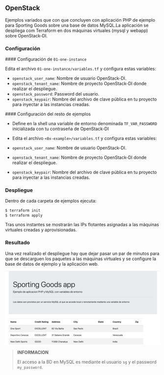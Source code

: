 ## OpenStack

Ejemplos variados que con que concluyen con aplicación PHP de ejemplo para Sporting Goods sobre una base de datos MySQL.La aplicación se despliega com Terraform en dos máquinas virtuales (mysql y webapp) sobre OpenStack-DI.

### Configuración

#### Configuración de `01-one-instance`

Edita el archivo `01-one-instance/variables.tf` y configura estas variables: 

* `openstack_user_name`: Nombre de usuario OpenStack-DI.
* `openstack_tenant_name`: Nombre de proyecto OpenStack-DI donde realizar el despliegue.
* `openstack_password`: Password del usuario.
* `openstack_keypair`: Nombre del archivo de clave pública en tu proyecto para inyectar a las instancias creadas.

#### Configuración del resto de ejemplos 

* Define en la shell una variable de entorno denominada `TF_VAR_PASSWORD` inicializada con tu contraseña de OpenStack-DI
* Edita el archivo `<0x-example>/variables.tf` y configura estas variables: 

* `openstack_user_name`: Nombre de usuario OpenStack-DI.
* `openstack_tenant_name`: Nombre de proyecto OpenStack-DI donde realizar el despliegue.
* `openstack_keypair`: Nombre del archivo de clave pública en tu proyecto para inyectar a las instancias creadas.
  
### Despliegue

Dentro de cada carpeta de ejemplos ejecuta:

```
$ terraform init
$ terraform apply
```

Tras unos instantes se mostrarán las IPs flotantes asignadas a las máquinas virtuales creadas y aprovisionadas.

### Resultado

Una vez realizado el despliegue hay que dejar pasar un par de minutos para que se descarguen los paquetes a las máquinas virtuales y se configure la base de datos de ejemplo y la aplicación web.

![](sgapp.png)

> **INFORMACION**
> 
> El acceso a la BD en MySQL es mediante el usuario `sg` y el password `my_password`.
